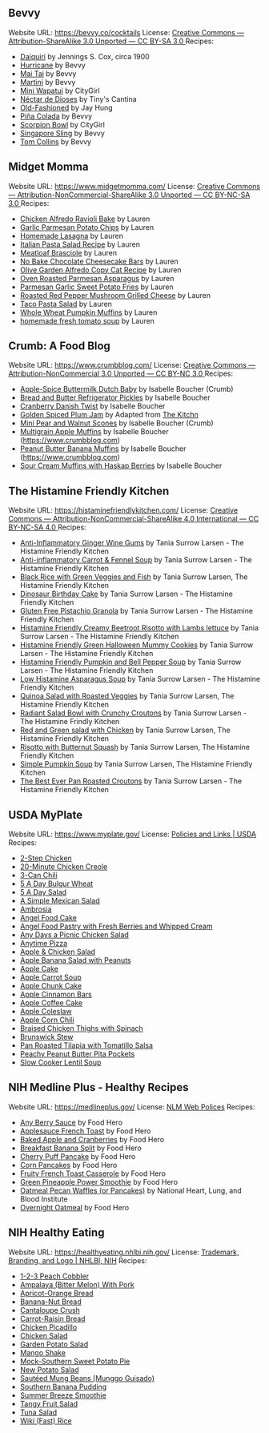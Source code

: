 ## Bevvy

Website URL: <https://bevvy.co/cocktails>
License: [Creative Commons — Attribution-ShareAlike 3.0 Unported  — CC BY-SA 3.0 ](https://creativecommons.org/licenses/by-sa/3.0/)
Recipes:
 * [Daiquiri](https://bevvy.co/cocktail/daiquiri/wbi) by Jennings S. Cox, circa 1900
 * [Hurricane](https://bevvy.co/cocktail/hurricane/slq) by Bevvy
 * [Mai Tai](https://bevvy.co/cocktail/mai-tai/ymj) by Bevvy
 * [Martini](https://bevvy.co/cocktail/martini/oyea) by Bevvy
 * [Mini Wapatui](https://bevvy.co/cocktail/mini-wapatui/iisy) by CityGirl
 * [Néctar de Dioses](https://bevvy.co/cocktail/nectar-de-dioses/nyiy) by Tiny's Cantina
 * [Old-Fashioned](https://bevvy.co/cocktail/old-fashioned/zbua) by Jay Hung 
 * [Piña Colada](https://bevvy.co/cocktail/pina-colada/ijua) by Bevvy
 * [Scorpion Bowl](https://bevvy.co/cocktail/scorpion-bowl/jisy) by CityGirl
 * [Singapore Sling](https://bevvy.co/cocktail/singapore-sling/eeo) by Bevvy
 * [Tom Collins](https://bevvy.co/cocktail/tom-collins/rdl) by Bevvy

## Midget Momma

Website URL: <https://www.midgetmomma.com/>
License: [Creative Commons — Attribution-NonCommercial-ShareAlike 3.0 Unported  — CC BY-NC-SA 3.0 ](https://creativecommons.org/licenses/by-nc-sa/3.0/)
Recipes:
 * [Chicken Alfredo Ravioli Bake](https://www.midgetmomma.com/chicken-alfredo-ravioli-bake/) by Lauren
 * [Garlic Parmesan Potato Chips](https://www.midgetmomma.com/garlic-parmesan-potato-chips/) by Lauren
 * [Homemade Lasagna](https://www.midgetmomma.com/homemade-lasagna/) by Lauren
 * [Italian Pasta Salad Recipe](https://www.midgetmomma.com/pasta-salad-made-with-wish-bone-extra-virgin-olive-oil-salad-dressing/) by Lauren
 * [Meatloaf Brasciole](https://www.midgetmomma.com/meatloaf-brasciole/) by Lauren
 * [No Bake Chocolate Cheesecake Bars](https://www.midgetmomma.com/no-bake-chocolate-cheesecake/) by Lauren
 * [Olive Garden Alfredo Copy Cat Recipe](https://www.midgetmomma.com/olive-garden-at-home-alfredo-sauce-salad-dressing-recipe/) by Lauren
 * [Oven Roasted Parmesan Asparagus](https://www.midgetmomma.com/oven-roasted-parmesan-asparagus/) by Lauren
 * [Parmesan Garlic Sweet Potato Fries](https://www.midgetmomma.com/parmesan-garlic-sweet-potato-fries/) by Lauren
 * [Roasted Red Pepper Mushroom Grilled Cheese](https://www.midgetmomma.com/tasty-tuesday-fancy-grilled-cheese/) by Lauren
 * [Taco Pasta Salad](https://www.midgetmomma.com/taco-pasta-salad/) by Lauren
 * [Whole Wheat Pumpkin Muffins](https://www.midgetmomma.com/toddler-pumpkin-muffin-recipe/) by Lauren
 * [homemade fresh tomato soup](https://www.midgetmomma.com/fresh-tomato-soup/) by Lauren

## Crumb: A Food Blog

Website URL: <https://www.crumbblog.com/>
License: [Creative Commons — Attribution-NonCommercial 3.0 Unported  — CC BY-NC 3.0 ](https://creativecommons.org/licenses/by-nc/3.0/)
Recipes:
 * [Apple-Spice Buttermilk Dutch Baby](https://www.crumbblog.com/apple-spice-buttermilk-dutch-baby/) by Isabelle Boucher (Crumb)
 * [Bread and Butter Refrigerator Pickles](https://www.crumbblog.com/bread-and-butter-refrigerator-pickles/) by Isabelle Boucher
 * [Cranberry Danish Twist](https://www.crumbblog.com/cranberry-danish-twist-bread/) by Isabelle Boucher
 * [Golden Spiced Plum Jam](https://www.crumbblog.com/when-come-back-bring-jam/) by Adapted from <a href="https://www.thekitchn.com/recipe-diy-jar-12971">The Kitchn</a>
 * [Mini Pear and Walnut Scones](https://www.crumbblog.com/mini-pear-walnut-scones/) by Isabelle Boucher (Crumb)
 * [Multigrain Apple Muffins](https://www.crumbblog.com/part-of-a-complete-breakfast-multigrain-apple-muffins/) by Isabelle Boucher (https://www.crumbblog.com)
 * [Peanut Butter Banana Muffins](https://www.crumbblog.com/love-me-tender-peanut-butter-and-banana-muffins/) by Isabelle Boucher (https://www.crumbblog.com)
 * [Sour Cream Muffins with Haskap Berries](https://www.crumbblog.com/sour-cream-muffins-with-haskap-berries/) by Isabelle Boucher

## The Histamine Friendly Kitchen

Website URL: <https://histaminefriendlykitchen.com/>
License: [Creative Commons — Attribution-NonCommercial-ShareAlike 4.0 International  — CC BY-NC-SA 4.0 ](https://creativecommons.org/licenses/by-nc-sa/4.0/)
Recipes:
 * [Anti-Inflammatory Ginger Wine Gums](https://histaminefriendlykitchen.com/anti-inflammatory-ginger-wine-gums/) by Tania Surrow Larsen - The Histamine Friendly Kitchen
 * [Anti-inflammatory Carrot &amp; Fennel Soup](https://histaminefriendlykitchen.com/anti-inflammatory-carrot-fennel-soup/) by Tania Surrow Larsen - The Histamine Friendly Kitchen
 * [Black Rice with Green Veggies and Fish](https://histaminefriendlykitchen.com/black-rice-with-green-veggies-and-fish-recipe/) by Tania Surrow Larsen, The Histamine Friendly Kitchen
 * [Dinosaur Birthday Cake](https://histaminefriendlykitchen.com/dinosaur-birthday-cake/) by Tania Surrow Larsen - The Histamine Friendly Kitchen
 * [Gluten Free Pistachio Granola](https://histaminefriendlykitchen.com/gluten-free-pistachio-granola/) by Tania Surrow Larsen - The Histamine Friendly Kitchen
 * [Histamine Friendly Creamy Beetroot Risotto with Lambs lettuce](https://histaminefriendlykitchen.com/histamine-friendly-creamy-beetroot-risotto-lambs-lettuce/) by Tania Surrow Larsen - The Histamine Friendly Kitchen
 * [Histamine Friendly Green Halloween Mummy Cookies](https://histaminefriendlykitchen.com/histamine-friendly-green-halloween-mummy-cookies/) by Tania Surrow Larsen - The Histamine Friendly Kitchen
 * [Histamine Friendly Pumpkin and Bell Pepper Soup](https://histaminefriendlykitchen.com/histamine-friendly-pumpkin-and-bell-pepper-soup/) by Tania Surrow Larsen - The Histamine Friendly Kitchen
 * [Low Histamine Asparagus Soup](https://histaminefriendlykitchen.com/low-histamine-asparagus-soup/) by Tania Surrow Larsen - The Histamine Friendly Kitchen
 * [Quinoa Salad with Roasted Veggies](https://histaminefriendlykitchen.com/quinoa-salad-with-roasted-veggies/) by Tania Surrow Larsen, The Histamine Friendly Kitchen
 * [Radiant Salad Bowl with Crunchy Croutons](https://histaminefriendlykitchen.com/radiant-salad-bowl-with-crunchy-croutons/) by Tania Surrow Larsen - The Histamine Frindly Kitchen
 * [Red and Green salad with Chicken](https://histaminefriendlykitchen.com/red-green-salad-chicken/) by Tania Surrow Larsen, The Histamine Friendly Kitchen
 * [Risotto with Butternut Squash](https://histaminefriendlykitchen.com/risotto-with-butternut-squash-recipe/) by Tania Surrow Larsen, The Histamine Friendly Kitchen
 * [Simple Pumpkin Soup](https://histaminefriendlykitchen.com/simple-pumpkin-soup-recipe/) by Tania Surrow Larsen, The Histamine Friendly Kitchen
 * [The Best Ever Pan Roasted Croutons](https://histaminefriendlykitchen.com/the-best-ever-pan-roasted-croutons/) by Tania Surrow Larsen - The Histamine Friendly Kitchen

## USDA MyPlate

Website URL: <https://www.myplate.gov/>
License: [Policies and Links | USDA](https://www.usda.gov/policies-and-links)
Recipes:
 * [2-Step Chicken](https://www.myplate.gov/recipes/supplemental-nutrition-assistance-program-snap/2-step-chicken)
 * [20-Minute Chicken Creole](https://www.myplate.gov/recipes/supplemental-nutrition-assistance-program-snap/20-minute-chicken-creole)
 * [3-Can Chili](https://www.myplate.gov/recipes/supplemental-nutrition-assistance-program-snap/3-can-chili)
 * [5 A Day Bulgur Wheat](https://www.myplate.gov/recipes/supplemental-nutrition-assistance-program-snap/5-day-bulgur-wheat)
 * [5 A Day Salad](https://www.myplate.gov/recipes/supplemental-nutrition-assistance-program-snap/5-day-salad)
 * [A Simple Mexican Salad](https://www.myplate.gov/recipes/supplemental-nutrition-assistance-program-snap/simple-mexican-salad)
 * [Ambrosia](https://www.myplate.gov/recipes/supplemental-nutrition-assistance-program-snap/ambrosia)
 * [Angel Food Cake](https://www.myplate.gov/recipes/supplemental-nutrition-assistance-program-snap/angel-food-cake)
 * [Angel Food Pastry with Fresh Berries and Whipped Cream](https://www.myplate.gov/recipes/supplemental-nutrition-assistance-program-snap/angel-food-pastry-fresh-berries-and-whipped)
 * [Any Days a Picnic Chicken Salad](https://www.myplate.gov/recipes/supplemental-nutrition-assistance-program-snap/any-days-picnic-chicken-salad)
 * [Anytime Pizza](https://www.myplate.gov/recipes/supplemental-nutrition-assistance-program-snap/anytime-pizza)
 * [Apple & Chicken Salad](https://www.myplate.gov/recipes/myplate-cnpp/apple-chicken-salad)
 * [Apple Banana Salad with Peanuts](https://www.myplate.gov/recipes/myplate-cnpp/apple-banana-salad-peanuts)
 * [Apple Cake](https://www.myplate.gov/recipes/supplemental-nutrition-assistance-program-snap/apple-cake)
 * [Apple Carrot Soup](https://www.myplate.gov/recipes/supplemental-nutrition-assistance-program-snap/apple-carrot-soup)
 * [Apple Chunk Cake](https://www.myplate.gov/recipes/supplemental-nutrition-assistance-program-snap/apple-chunk-cake)
 * [Apple Cinnamon Bars](https://www.myplate.gov/recipes/supplemental-nutrition-assistance-program-snap/apple-cinnamon-bars)
 * [Apple Coffee Cake](https://www.myplate.gov/recipes/supplemental-nutrition-assistance-program-snap/apple-coffee-cake)
 * [Apple Coleslaw](https://www.myplate.gov/recipes/supplemental-nutrition-assistance-program-snap/apple-coleslaw)
 * [Apple Corn Chili](https://www.myplate.gov/recipes/myplate-cnpp/apple-corn-chili)
 * [Braised Chicken Thighs with Spinach](https://www.myplate.gov/recipes/myplate-cnpp/braised-chicken-thighs-spinach)
 * [Brunswick Stew](https://www.myplate.gov/recipes/supplemental-nutrition-assistance-program-snap/brunswick-stew)
 * [Pan Roasted Tilapia with Tomatillo Salsa](https://www.myplate.gov/recipes/myplate-cnpp/pan-roasted-tilapia-tomatillo-salsa)
 * [Peachy Peanut Butter Pita Pockets](https://www.myplate.gov/recipes/supplemental-nutrition-assistance-program-snap/peachy-peanut-butter-pita-pockets)
 * [Slow Cooker Lentil Soup](https://www.myplate.gov/recipes/supplemental-nutrition-assistance-program-snap/slow-cooker-lentil-soup)

## NIH Medline Plus - Healthy Recipes

Website URL: <https://medlineplus.gov/>
License: [NLM Web Polices](https://www.nlm.nih.gov/web_policies.html#copyright)
Recipes:
 * [Any Berry Sauce](https://medlineplus.gov/recipes/any-berry-sauce/) by Food Hero
 * [Applesauce French Toast](https://medlineplus.gov/recipes/applesauce-french-toast/) by Food Hero
 * [Baked Apple and Cranberries](https://medlineplus.gov/recipes/baked-apple-and-cranberries/) by Food Hero
 * [Breakfast Banana Split](https://medlineplus.gov/recipes/breakfast-banana-split/) by Food Hero
 * [Cherry Puff Pancake](https://medlineplus.gov/recipes/cherry-puff-pancake/) by Food Hero
 * [Corn Pancakes](https://medlineplus.gov/recipes/corn-pancakes/) by Food Hero
 * [Fruity French Toast Casserole](https://medlineplus.gov/recipes/fruity-french-toast-casserole/) by Food Hero
 * [Green Pineapple Power Smoothie](https://medlineplus.gov/recipes/green-pineapple-power-smoothie/) by Food Hero
 * [Oatmeal Pecan Waffles (or Pancakes)](https://medlineplus.gov/recipes/oatmeal-pecan-waffles-or-pancakes/) by National Heart, Lung, and Blood Institute
 * [Overnight Oatmeal](https://medlineplus.gov/recipes/overnight-oatmeal/) by Food Hero

## NIH Healthy Eating

Website URL: <https://healthyeating.nhlbi.nih.gov/>
License: [Trademark, Branding, and Logo | NHLBI, NIH](https://www.nhlbi.nih.gov/about/contact/trademark-branding-and-logo)
Recipes:
 * [1-2-3 Peach Cobbler](https://healthyeating.nhlbi.nih.gov/recipedetail.aspx?linkId=15&cId=12&rId=224&AspxAutoDetectCookieSupport=1)
 * [Ampalaya (Bitter Melon) With Pork](https://healthyeating.nhlbi.nih.gov/recipedetail.aspx?linkId=18&cId=4&rId=263&AspxAutoDetectCookieSupport=1)
 * [Apricot-Orange Bread](https://healthyeating.nhlbi.nih.gov/recipedetail.aspx?linkId=13&cId=9&rId=281&AspxAutoDetectCookieSupport=1)
 * [Banana-Nut Bread](https://healthyeating.nhlbi.nih.gov/recipedetail.aspx?linkId=13&cId=9&rId=282&AspxAutoDetectCookieSupport=1)
 * [Cantaloupe Crush](https://healthyeating.nhlbi.nih.gov/recipedetail.aspx?linkId=18&cId=11&rId=264&AspxAutoDetectCookieSupport=1)
 * [Carrot-Raisin Bread](https://healthyeating.nhlbi.nih.gov/recipedetail.aspx?linkId=13&cId=9&rId=283&AspxAutoDetectCookieSupport=1)
 * [Chicken Picadillo](https://healthyeating.nhlbi.nih.gov/recipedetail.aspx?cId=0&rId=17&AspxAutoDetectCookieSupport=1)
 * [Chicken Salad](https://healthyeating.nhlbi.nih.gov/recipedetail.aspx?linkId=13&cId=9&rId=287&AspxAutoDetectCookieSupport=1)
 * [Garden Potato Salad](https://healthyeating.nhlbi.nih.gov/recipedetail.aspx?linkId=13&cId=9&rId=276&AspxAutoDetectCookieSupport=1)
 * [Mango Shake](https://healthyeating.nhlbi.nih.gov/recipedetail.aspx?cId=0&rId=221&AspxAutoDetectCookieSupport=1)
 * [Mock-Southern Sweet Potato Pie](https://healthyeating.nhlbi.nih.gov/recipedetail.aspx?linkId=15&cId=12&rId=225&AspxAutoDetectCookieSupport=1)
 * [New Potato Salad](https://healthyeating.nhlbi.nih.gov/recipedetail.aspx?linkId=13&cId=9&rId=278&AspxAutoDetectCookieSupport=1)
 * [Sautéed Mung Beans (Munggo Guisado)](https://healthyeating.nhlbi.nih.gov/recipedetail.aspx?linkId=18&cId=4&rId=262&AspxAutoDetectCookieSupport=1)
 * [Southern Banana Pudding](https://healthyeating.nhlbi.nih.gov/recipedetail.aspx?linkId=15&cId=12&rId=250&AspxAutoDetectCookieSupport=1)
 * [Summer Breeze Smoothie](https://healthyeating.nhlbi.nih.gov/recipedetail.aspx?linkId=15&cId=12&rId=223&AspxAutoDetectCookieSupport=1)
 * [Tangy Fruit Salad](https://healthyeating.nhlbi.nih.gov/recipedetail.aspx?linkId=15&cId=12&rId=251&AspxAutoDetectCookieSupport=1)
 * [Tuna Salad](https://healthyeating.nhlbi.nih.gov/recipedetail.aspx?linkId=13&cId=9&rId=267&AspxAutoDetectCookieSupport=1)
 * [Wiki (Fast) Rice](https://healthyeating.nhlbi.nih.gov/recipedetail.aspx?linkId=0&cId=8&rId=156&AspxAutoDetectCookieSupport=1)

